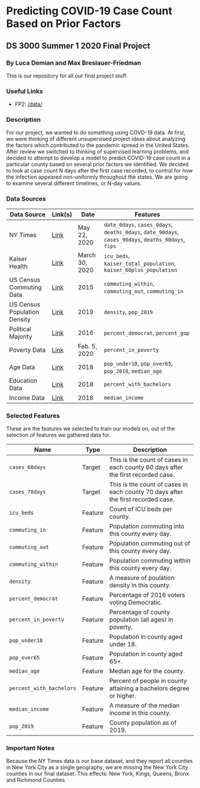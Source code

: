 # Predicting COVID-19 Case Count Based on Prior Factors
## DS 3000 Summer 1 2020 Final Project
### By Luca Demian and Max Breslauer-Friedman

This is our repository for all our final project stuff.

### Useful Links

- FP2: [/data/](/data/)

### Description

For our project, we wanted to do something using COVD-19 data. At first, we were thinking of different unsupervised
project ideas about analyzing the factors which contributed to the pandemic spread in the United States. After review
we switched to thinking of supervised learning problems, and decided to attempt to develop a model to predict COVID-19
case count in a particular county based on several prior factors we identified. We decided to look at case count N days
after the first case recorded, to control for how the infection appeared non-uniformly throughout the states. We are
going to examine several different timelines, or N-day values.

### Data Sources

|Data Source|Link(s)|Date|Features|
|-|-|-|-|
|NY Times|[Link](https://github.com/nytimes/covid-19-data/blob/master/us-counties.csv)|May 22, 2020|`date_0days`, `cases_0days`, `deaths_0days`, `date_90days`, `cases_90days`, `deaths_90days`, `fips`
|Kaiser Health|[Link](https://khn.org/news/as-coronavirus-spreads-widely-millions-of-older-americans-live-in-counties-with-no-icu-beds/#lookup)|March 30, 2020|`icu_beds`, `kaiser_total_population`, `kaiser_60plus_population`
|US Census Commuting Data|[Link](https://www.census.gov/data/tables/2015/demo/metro-micro/commuting-flows-2015.html)|2015|`commuting_within`, `commuting_out`, `commuting_in`
|US Census Population Density|[Link](https://api.census.gov/data/2019/pep/population?get=DENSITY,POP&for=county:*)|2019|`density`, `pop_2019`
|Political Majority|[Link](https://github.com/tonmcg/US_County_Level_Election_Results_08-16/blob/master/2016_US_County_Level_Presidential_Results.csv)|2016|`percent_democrat`, `percent_gop`
|Poverty Data|[Link](https://www.ers.usda.gov/data-products/county-level-data-sets/download-data/)|Feb. 5, 2020|`percent_in_poverty`
|Age Data|[Link](https://data.census.gov/cedsci/table?q=Older%20Population&hidePreview=true&t=Older%20Population&tid=ACSDP1Y2018.DP05&vintage=2018&g=0100000US.050000)|2018|`pop_under18`, `pop_over65`, `pop_2018`, `median_age`
|Education Data|[Link](https://www.ers.usda.gov/data-products/county-level-data-sets/download-data/)|2018|`percent_with_bachelors`
|Income Data|[Link](https://www.ers.usda.gov/data-products/county-level-data-sets/download-data/)|2018|`median_income`

### Selected Features

These are the features we selected to train our models on, out of the selection of features we gathered data for.

|Name|Type|Description
|-|-|-|
|`cases_60days`|Target|This is the count of cases in each county 60 days after the first recorded case.
|`cases_70days`|Target|This is the count of cases in each county 70 days after the first recorded case.
|`icu_beds`|Feature|Count of ICU beds per county.
|`commuting_in`|Feature|Population commuting into this county every day.
|`commuting_out`|Feature|Population commuting out of this county every day.
|`commuting_within`|Feature|Population commuting within this county every day.
|`density`|Feature|A measure of poulation density in this county.
|`percent_democrat`|Feature|Percentage of 2016 voters voting Democratic.
|`percent_in_poverty`|Feature|Percentage of county population (all ages) in poverty.
|`pop_under18`|Feature|Population in county aged under 18.
|`pop_over65`|Feature|Population in county aged 65+.
|`median_age`|Feature|Median age for the county.
|`percent_with_bachelors`|Feature|Percent of people in county attaining a bachelors degree or higher.
|`median_income`|Feature|A measure of the median income in this county.
|`pop_2019`|Feature|County population as of 2019.


### Important Notes

Because the NY Times data is our base dataset, and they report all counties in New York City as a single geography, we are missing the New York City counties in our final dataset. This effects: New York, Kings, Queens, Bronx and Richmond Counties

